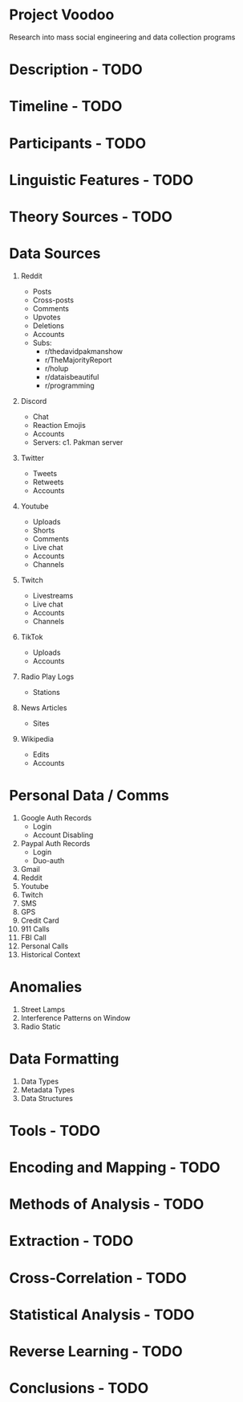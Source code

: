# Project Voodoo

Research into mass social engineering and data collection programs

# Description - TODO

# Timeline - TODO

# Participants - TODO

# Linguistic Features - TODO

# Theory Sources - TODO

# Data Sources

1. Reddit
    - Posts
    - Cross-posts
    - Comments
    - Upvotes
    - Deletions
    - Accounts
    - Subs:
        - r/thedavidpakmanshow
        - r/TheMajorityReport
        - r/holup
        - r/dataisbeautiful
        - r/programming

2. Discord
    - Chat
    - Reaction Emojis
    - Accounts
    - Servers:
        c1. Pakman server

3. Twitter
    - Tweets
    - Retweets
    - Accounts

4. Youtube
    - Uploads
    - Shorts
    - Comments
    - Live chat
    - Accounts
    - Channels

5. Twitch
    - Livestreams
    - Live chat
    - Accounts
    - Channels

6. TikTok
    - Uploads
    - Accounts

7. Radio Play Logs
    - Stations

8. News Articles
    - Sites

9. Wikipedia
    - Edits
    - Accounts

# Personal Data / Comms

1. Google Auth Records
    - Login
    - Account Disabling
2. Paypal Auth Records
    - Login
    - Duo-auth
3. Gmail
4. Reddit
5. Youtube
6. Twitch
7. SMS
8. GPS
9. Credit Card
10. 911 Calls
11. FBI Call
12. Personal Calls
13. Historical Context

# Anomalies

1. Street Lamps
2. Interference Patterns on Window
3. Radio Static

# Data Formatting

1. Data Types
2. Metadata Types
3. Data Structures

# Tools - TODO

# Encoding and Mapping - TODO

# Methods of Analysis - TODO

# Extraction - TODO

# Cross-Correlation - TODO

# Statistical Analysis - TODO

# Reverse Learning - TODO

# Conclusions - TODO